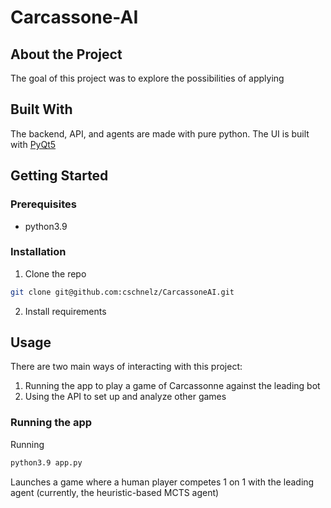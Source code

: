 # Carcassone-AI




## About the Project

The goal of this project was to explore the possibilities of applying 


## Built With

The backend, API, and agents are made with pure python. 
The UI is built with [PyQt5](https://pypi.org/project/PyQt5/)

## Getting Started

### Prerequisites

* python3.9

### Installation

1. Clone the repo
  ```sh
  git clone git@github.com:cschnelz/CarcassoneAI.git
  ```
2. Install requirements
  
## Usage

There are two main ways of interacting with this project:
1. Running the app to play a game of Carcassonne against the leading bot
2. Using the API to set up and analyze other games

### Running the app

Running
```sh
python3.9 app.py
```
Launches a game where a human player competes 1 on 1 with the leading agent (currently, the heuristic-based MCTS agent)
